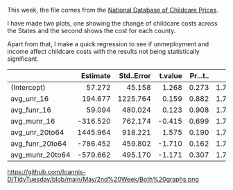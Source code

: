 This week, the file comes from the [National Database of Childcare Prices](https://www.dol.gov/agencies/wb/topics/featured-childcare).

I have made two plots, one showing the change of childcare costs across the States and the second shows the cost for each county. 

Apart from that, I make a quick regression to see if unmeployment and income affect childcare costs with the results not being statistically significant. 


|                | Estimate| Std..Error| t.value| Pr...t..|    SE|
|:---------------|--------:|----------:|-------:|--------:|-----:|
|(Intercept)     |   57.272|     45.158|   1.268|    0.273| 1.778|
|avg_unr_16      |  194.677|   1225.764|   0.159|    0.882| 1.778|
|avg_funr_16     |   59.094|    480.024|   0.123|    0.908| 1.778|
|avg_munr_16     | -316.520|    762.174|  -0.415|    0.699| 1.778|
|avg_unr_20to64  | 1445.964|    918.221|   1.575|    0.190| 1.778|
|avg_funr_20to64 | -786.452|    459.802|  -1.710|    0.162| 1.778|
|avg_munr_20to64 | -579.662|    495.170|  -1.171|    0.307| 1.778|

https://github.com/Ioannis-D/TidyTuesday/blob/main/May/2nd%20Week/Both%20graphs.png
